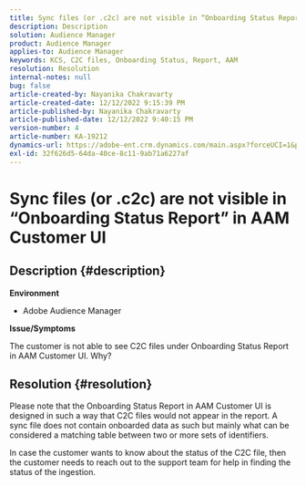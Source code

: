 ```yaml
---
title: Sync files (or .c2c) are not visible in “Onboarding Status Report” in AAM Customer UI
description: Description
solution: Audience Manager
product: Audience Manager
applies-to: Audience Manager
keywords: KCS, C2C files, Onboarding Status, Report, AAM
resolution: Resolution
internal-notes: null
bug: false
article-created-by: Nayanika Chakravarty
article-created-date: 12/12/2022 9:15:39 PM
article-published-by: Nayanika Chakravarty
article-published-date: 12/12/2022 9:40:15 PM
version-number: 4
article-number: KA-19212
dynamics-url: https://adobe-ent.crm.dynamics.com/main.aspx?forceUCI=1&pagetype=entityrecord&etn=knowledgearticle&id=b082b21e-627a-ed11-81ac-6045bd006b25
exl-id: 32f626d5-64da-40ce-8c11-9ab71a6227af
---
```

# Sync files (or .c2c) are not visible in “Onboarding Status Report” in AAM Customer UI

## Description {#description}


<b>Environment</b>

- Adobe Audience Manager

<b>Issue/Symptoms</b>

The customer is not able to see C2C files under Onboarding Status Report in AAM Customer UI. Why?


## Resolution {#resolution}


Please note that the Onboarding Status Report in AAM Customer UI is designed in such a way that C2C files would not appear in the report. A sync file does not contain onboarded data as such but mainly what can be considered a matching table between two or more sets of identifiers.

In case the customer wants to know about the status of the C2C file, then the customer needs to reach out to the support team for help in finding the status of the ingestion.
